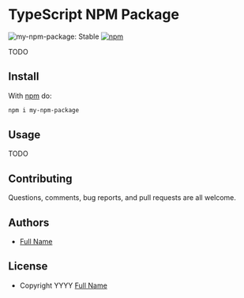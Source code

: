 [//]: # (&#40;https://docs.github.com/en/get-started/writing-on-github/getting-started-with-writing-and-formatting-on-github/basic-writing-and-formatting-syntax#alerts&#41;)


# TypeScript NPM Package

![my-npm-package: Stable](https://img.shields.io/badge/my--npm--package-stable-success.svg?style=for-the-badge)
[![npm](https://img.shields.io/npm/v/my-npm-package?style=for-the-badge)](https://www.npmjs.com/package/my-npm-package)

TODO


Install
-------

With [npm](http://npmjs.org/) do:

```sh
npm i my-npm-package
```

Usage
-----

TODO

Contributing
------------

Questions, comments, bug reports, and pull requests are all welcome.

Authors
-------

* [Full Name](https://github.com/user)

License
-------

* Copyright YYYY [Full Name](https://github.com/user)
